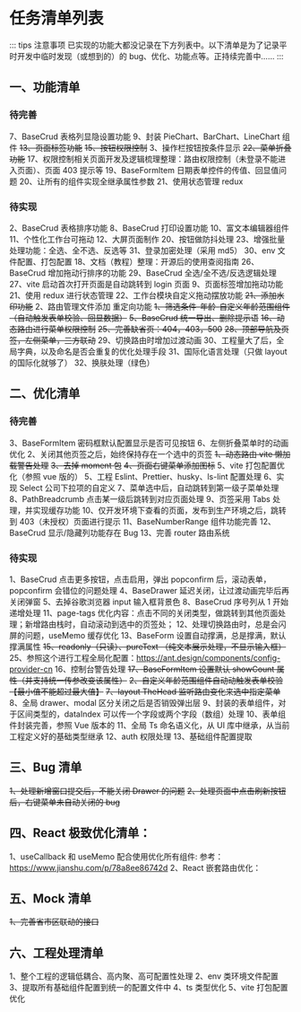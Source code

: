 # 任务清单列表

::: tips 注意事项
已实现的功能大都没记录在下方列表中。以下清单是为了记录平时开发中临时发现（或想到的）的 bug、优化、功能点等。正持续完善中……
:::

## 一、功能清单

### 待完善

7、BaseCrud 表格列显隐设置功能
9、封装 PieChart、BarChart、LineChart 组件
~~13、页面标签功能~~
~~15、按钮权限控制~~
3、操作栏按钮按条件显示
~~22、菜单折叠功能~~
17、权限控制相关页面开发及逻辑梳理整理：路由权限控制（未登录不能进入页面）、页面 403 提示等
19、BaseFormItem 日期表单控件的传值、回显值问题
20、让所有的组件实现全继承属性参数
21、使用状态管理 redux

### 待实现

2、BaseCrud 表格排序功能
8、BaseCrud 打印设置功能
10、富文本编辑器组件
11、个性化工作台可拖动
12、大屏页面制作
20、按钮做防抖处理
23、增强批量处理功能：全选、全不选、反选等
31、登录加密处理（采用 md5）
30、env 文件配置、打包配置
18、文档（教程）整理：开源后的使用查阅指南
26、BaseCrud 增加拖动行排序的功能
29、BaseCrud 全选/全不选/反选逻辑处理
27、vite 启动首次打开页面是自动跳转到 login 页面
9、页面标签增加拖动功能
21、使用 redux 进行状态管理
22、工作台模块自定义拖动摆放功能
~~21、添加水印功能~~
2、路由管理文件添加 重定向功能
~~1、筛选条件-年龄-自定义年龄范围组件（自动触发表单校验、回显数据）~~
~~5、BaseCrud 统一导出、删除提示语~~
~~16、动态路由进行菜单权限控制~~
~~25、完善缺省页：404，403，500~~
~~28、顶部导航及页签，左侧菜单，三方联动~~
29、切换路由时增加过渡动画
30、工程量大了后，全局字典，以及命名是否会重复的优化处理手段
31、国际化语言处理（只做 layout 的国际化就够了）
32、换肤处理（绿色）

## 二、优化清单

### 待完善

3、BaseFormItem 密码框默认配置显示是否可见按钮
6、左侧折叠菜单时的动画优化
2、关闭其他页签之后，始终保持存在一个选中的页签
~~1、动态路由 vite 懒加载警告处理~~
~~3、去掉 moment 包~~
~~4、页面右键菜单添加图标~~
5、vite 打包配置优化（参照 vue 版的）
5、工程 Eslint、Prettier、husky、ls-lint 配置处理
6、实现 Select 公司下拉项的自定义
7、菜单选中后，自动跳转到第一级子菜单处理
8、PathBreadcrumb 点击某一级后跳转到对应页面处理
9、页签采用 Tabs 处理，并实现缓存功能
10、仅开发环境下查看的页面，发布到生产环境之后，跳转到 403（未授权）页面进行提示
11、BaseNumberRange 组件功能完善
12、BaseCrud 显示/隐藏列功能存在 Bug
13、完善 router 路由系统

### 待实现

1、BaseCrud 点击更多按钮，点击启用，弹出 popconfirm 后，滚动表单，popconfirm 会错位的问题处理
4、BaseDrawer 延迟关闭，让过渡动画完毕后再关闭弹窗
5、去掉谷歌浏览器 input 输入框背景色
8、BaseCrud 序号列从 1 开始递增处理
11、page-tags 优化内容：点击不同的关闭类型，做跳转到其他页面处理；新增路由栈时，自动滚动到选中的页签处；
12、处理切换路由时，总是会闪屏的问题，useMemo 缓存优化
13、BaseForm 设置自动撑满，总是撑满，默认撑满属性
~~15、readonly（只读）、pureText （纯文本展示处理，不显示输入框）~~
25、参照这个进行工程全局化配置：https://ant.design/components/config-provider-cn
16、控制台警告处理
~~17、BaseFormItem 设置默认 showCount 属性（并支持统一传参改变该属性）~~
~~2、自定义年龄范围组件自动动触发表单校验 【最小值不能超过最大值】~~
~~7、layout TheHead 监听路由变化来选中指定菜单~~
8、全局 drawer、modal 区分关闭之后是否销毁弹出层
9、封装的表单组件，对于区间类型的，dataIndex 可以传一个字段或两个字段（数组）处理
10、表单组件封装完善，参照 Vue 版本的
11、全局 Ts 命名语义化，从 UI 库中继承，从当前工程定义好的基础类型继承
12、auth 权限处理
13、基础组件配置提取

## 三、Bug 清单

~~1、处理新增窗口提交后，不能关闭 Drawer 的问题~~
~~2、处理页面中点击刷新按钮后，右键菜单未自动关闭的 bug~~

## 四、React 极致优化清单：

1、useCallback 和 useMemo 配合使用优化所有组件:
参考：https://www.jianshu.com/p/78a8ee86742d
2、React 嵌套路由优化：

## 五、Mock 清单

~~1、完善省市区联动的接口~~

## 六、工程处理清单

1、整个工程的逻辑低耦合、高内聚、高可配置性处理
2、env 类环境文件配置
3、提取所有基础组件配置到统一的配置文件中
4、ts 类型优化
5、vite 打包配置优化
